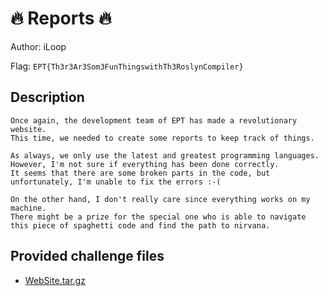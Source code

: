 # 🔥 Reports 🔥
Author: iLoop

Flag: `EPT{Th3r3Ar3Som3FunThingswithTh3RoslynCompiler}`
## Description
```
Once again, the development team of EPT has made a revolutionary website. 
This time, we needed to create some reports to keep track of things.

As always, we only use the latest and greatest programming languages. 
However, I'm not sure if everything has been done correctly. 
It seems that there are some broken parts in the code, but unfortunately, I'm unable to fix the errors :-(

On the other hand, I don't really care since everything works on my machine. 
There might be a prize for the special one who is able to navigate this piece of spaghetti code and find the path to nirvana.
```

## Provided challenge files
* [WebSite.tar.gz](WebSite.tar.gz)
